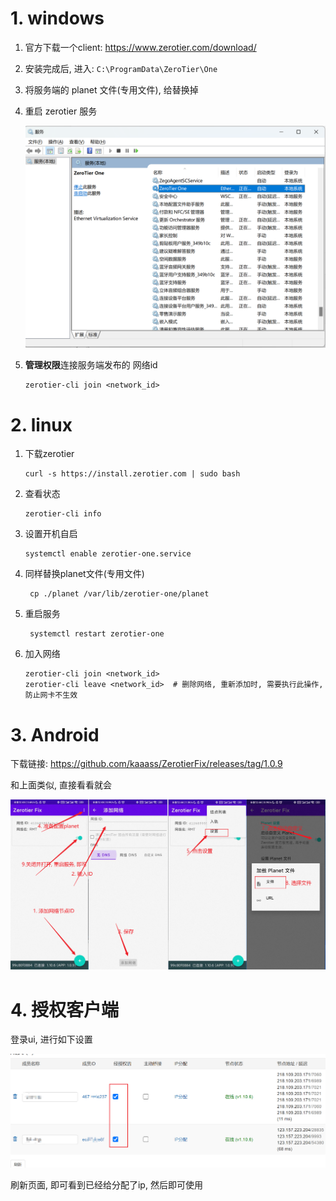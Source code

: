 # 1. windows

1. 官方下载一个client: https://www.zerotier.com/download/

2. 安装完成后, 进入: `C:\ProgramData\ZeroTier\One`

3. 将服务端的 planet 文件(专用文件), 给替换掉

4. 重启 zerotier 服务

   ![image-20230908110240816](.image/02-client/image-20230908110240816.png)

5. **管理权限**连接服务端发布的 网络id

   ```
   zerotier-cli join <network_id>
   ```

# 2. linux

1. 下载zerotier

   ```shell
   curl -s https://install.zerotier.com | sudo bash
   ```

2. 查看状态

   ```shell
   zerotier-cli info
   ```

3. 设置开机自启

   ```shell
   systemctl enable zerotier-one.service
   ```

4. 同样替换planet文件(专用文件)

   ```shell
    cp ./planet /var/lib/zerotier-one/planet
   ```

5. 重启服务

   ```shell
    systemctl restart zerotier-one
   ```

6. 加入网络

   ```shell
   zerotier-cli join <network_id>
   zerotier-cli leave <network_id>  # 删除网络, 重新添加时, 需要执行此操作, 防止网卡不生效
   ```

# 3. Android

下载链接: https://github.com/kaaass/ZerotierFix/releases/tag/1.0.9

和上面类似, 直接看看就会

![image-20230810005317979](.image/02-client/image-20230810005317979.png)

# 4. 授权客户端

登录ui, 进行如下设置

![image-20230607142358559](.image/02-client/image-20230607142358559.png)

刷新页面, 即可看到已经给分配了ip, 然后即可使用
